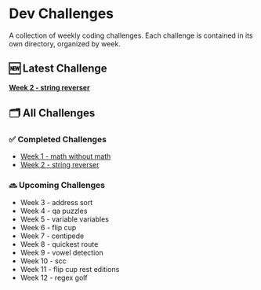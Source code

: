 # Dev Challenges

A collection of weekly coding challenges. Each challenge is contained in its own directory, organized by week.

## 🆕 Latest Challenge

**[Week 2 - string reverser](./week2_string_reverser)**

## 🗂 All Challenges

### ✅ Completed Challenges
- [Week 1 - math without math](./week1_math_without_math)
- [Week 2 - string reverser](./week2_string_reverser)

### 🔜 Upcoming Challenges
- Week 3 - address sort
- Week 4 - qa puzzles
- Week 5 - variable variables
- Week 6 - flip cup
- Week 7 - centipede
- Week 8 - quickest route
- Week 9 - vowel detection
- Week 10 - scc
- Week 11 - flip cup rest editions
- Week 12 - regex golf

